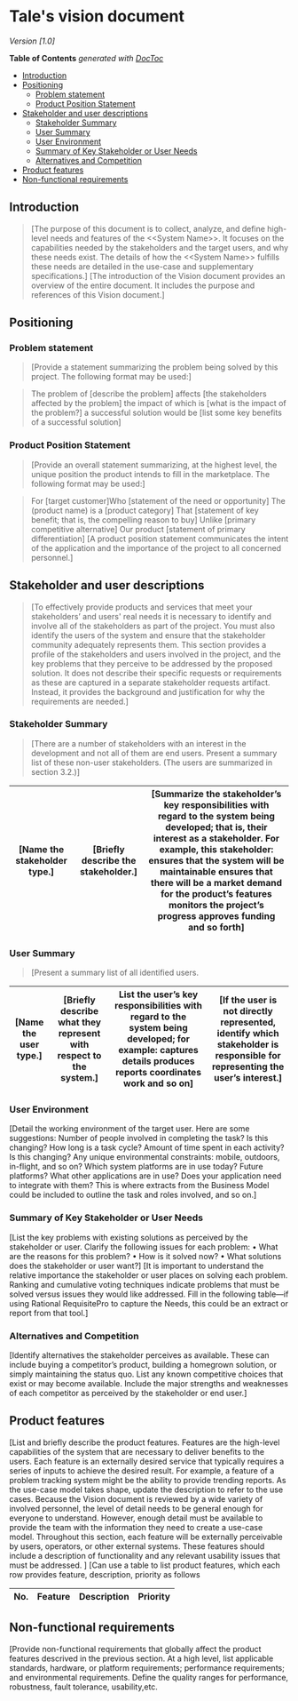 # Tale's vision document

_Version [1.0]_

<!-- START doctoc generated TOC please keep comment here to allow auto update -->
<!-- DON'T EDIT THIS SECTION, INSTEAD RE-RUN doctoc TO UPDATE -->
**Table of Contents**  *generated with [DocToc](https://github.com/thlorenz/doctoc)*

- [Introduction](#introduction)
- [Positioning](#positioning)
  - [Problem statement](#problem-statement)
  - [Product Position Statement](#product-position-statement)
- [Stakeholder and user descriptions](#stakeholder-and-user-descriptions)
  - [Stakeholder Summary](#stakeholder-summary)
  - [User Summary](#user-summary)
  - [User Environment](#user-environment)
  - [Summary of Key Stakeholder or User Needs](#summary-of-key-stakeholder-or-user-needs)
  - [Alternatives and Competition](#alternatives-and-competition)
- [Product features](#product-features)
- [Non-functional requirements](#non-functional-requirements)

<!-- END doctoc generated TOC please keep comment here to allow auto update -->

## Introduction

>[The purpose of this document is to collect, analyze, and define high-level needs and features of the &lt;&lt;System
Name&gt;&gt;. It focuses on the capabilities needed by the stakeholders and the target users, and why these needs exist.
The details of how the &lt;&lt;System Name&gt;&gt; fulfills these needs are detailed in the use-case and supplementary
specifications.]
>[The introduction of the Vision document provides an overview of the entire document. It includes the purpose and
references of this Vision document.]

## Positioning

### Problem statement

>[Provide a statement summarizing the problem being solved by this project. The following format may be used:]

>The problem of [describe the problem] affects [the stakeholders affected by the problem] the impact of which is [what is the impact of the problem?] a successful solution would be [list some key benefits of a successful solution]

### Product Position Statement

>[Provide an overall statement summarizing, at the highest level, the unique position the product intends to fill in the marketplace. The following format may be used:]

>For [target customer]Who [statement of the need or opportunity] The (product name) is a [product category] That [statement of key benefit; that is, the compelling reason to buy] Unlike [primary competitive alternative] Our product [statement of primary differentiation] [A product position statement communicates the intent of the application and the importance of the project to all concerned personnel.]

## Stakeholder and user descriptions

>[To effectively provide products and services that meet your stakeholders’ and users&#39; real needs it is necessary to identify and involve all of the stakeholders as part of the project. You must also identify the users of the system and ensure that the stakeholder community adequately represents them. This section provides a profile of the stakeholders and users involved in the project, and the key problems that they perceive to be addressed by the proposed solution. It does not describe their specific requests or requirements as these are captured in a separate stakeholder requests artifact. Instead, it provides the background and justification for why the requirements are needed.]

### Stakeholder Summary

>[There are a number of stakeholders with an interest in the development and not all of them are end users. Present a summary list of these non-user stakeholders. (The users are summarized in section 3.2.)]

| [Name the stakeholder type.] | [Briefly describe the stakeholder.] | [Summarize the stakeholder’s key responsibilities with regard to the system being developed; that is, their interest as a stakeholder. For example, this stakeholder: ensures that the system will be maintainable ensures that there will be a market demand for the product’s features monitors the project’s progress approves funding and so forth]|
|--- | --- |---|

### User Summary

>[Present a summary list of all identified users.

| [Name the user type.] | [Briefly describe what they represent with respect to the system.] | List the user’s key responsibilities with regard to the system being developed; for example: captures details produces reports coordinates work and so on] | [If the user is not directly represented, identify which stakeholder is responsible for representing the user’s interest.] |
| --- | --- | --- | --- |

### User Environment

[Detail the working environment of the target user. Here are some suggestions:
Number of people involved in completing the task? Is this changing?
How long is a task cycle? Amount of time spent in each activity? Is this changing?
Any unique environmental constraints: mobile, outdoors, in-flight, and so on?
Which system platforms are in use today? Future platforms?
What other applications are in use? Does your application need to integrate with them?
This is where extracts from the Business Model could be included to outline the task and roles involved, and so on.]

### Summary of Key Stakeholder or User Needs

[List the key problems with existing solutions as perceived by the stakeholder or user. Clarify the following issues
for each problem:
• What are the reasons for this problem?
• How is it solved now?
• What solutions does the stakeholder or user want?]
[It is important to understand the relative importance the stakeholder or user places on solving each problem.
Ranking and cumulative voting techniques indicate problems that must be solved versus issues they would like
addressed.
Fill in the following table—if using Rational RequisitePro to capture the Needs, this could be an extract or report
from that tool.]

### Alternatives and Competition

[Identify alternatives the stakeholder perceives as available. These can include buying a competitor’s product,
building a homegrown solution, or simply maintaining the status quo. List any known competitive choices that exist
or may become available. Include the major strengths and weaknesses of each competitor as perceived by the
stakeholder or end user.]

## Product features

[List and briefly describe the product features. Features are the high-level capabilities of the system that are
necessary to deliver benefits to the users. Each feature is an externally desired service that typically requires a
series of inputs to achieve the desired result. For example, a feature of a problem tracking system might be the
ability to provide trending reports. As the use-case model takes shape, update the description to refer to the use
cases.
Because the Vision document is reviewed by a wide variety of involved personnel, the level of detail needs to be
general enough for everyone to understand. However, enough detail must be available to provide the team with the
information they need to create a use-case model.
Throughout this section, each feature will be externally perceivable by users, operators, or other external systems.
These features should include a description of functionality and any relevant usability issues that must be addressed.
]
[Can use a table to list product features, which each row provides feature, description, priority as follows

| No. | Feature | Description | Priority |
| --- | --- | --- | --- |

## Non-functional requirements

[Provide non-functional requirements that globally affect the product features descrived in the previous section.
At a high level, list applicable standards, hardware, or platform requirements; performance requirements; and
environmental requirements.
Define the quality ranges for performance, robustness, fault tolerance, usability,etc.